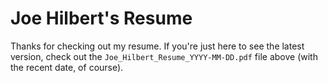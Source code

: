 # Joe Hilbert's Resume

Thanks for checking out my resume. If you're just here to see the latest 
version, check out the `Joe_Hilbert_Resume_YYYY-MM-DD.pdf` file above (with the 
recent date, of course).

